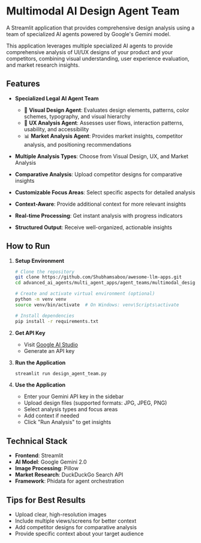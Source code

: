 # Multimodal AI Design Agent Team

A Streamlit application that provides comprehensive design analysis using a team of specialized AI agents powered by Google's Gemini model. 

This application leverages multiple specialized AI agents to provide comprehensive analysis of UI/UX designs of your product and your competitors, combining visual understanding, user experience evaluation, and market research insights.

## Features

- **Specialized Legal AI Agent Team**

   - 🎨 **Visual Design Agent**: Evaluates design elements, patterns, color schemes, typography, and visual hierarchy
   - 🔄 **UX Analysis Agent**: Assesses user flows, interaction patterns, usability, and accessibility
   - 📊 **Market Analysis Agent**: Provides market insights, competitor analysis, and positioning recommendations
   
- **Multiple Analysis Types**: Choose from Visual Design, UX, and Market Analysis
- **Comparative Analysis**: Upload competitor designs for comparative insights
- **Customizable Focus Areas**: Select specific aspects for detailed analysis
- **Context-Aware**: Provide additional context for more relevant insights
- **Real-time Processing**: Get instant analysis with progress indicators
- **Structured Output**: Receive well-organized, actionable insights

## How to Run

1. **Setup Environment**
   ```bash
   # Clone the repository
   git clone https://github.com/Shubhamsaboo/awesome-llm-apps.git
   cd advanced_ai_agents/multi_agent_apps/agent_teams/multimodal_design_agent_team

   # Create and activate virtual environment (optional)
   python -m venv venv
   source venv/bin/activate  # On Windows: venv\Scripts\activate

   # Install dependencies
   pip install -r requirements.txt
   ```

2. **Get API Key**
   - Visit [Google AI Studio](https://aistudio.google.com/apikey)
   - Generate an API key

3. **Run the Application**
   ```bash
   streamlit run design_agent_team.py
   ```

4. **Use the Application**
   - Enter your Gemini API key in the sidebar
   - Upload design files (supported formats: JPG, JPEG, PNG)
   - Select analysis types and focus areas
   - Add context if needed
   - Click "Run Analysis" to get insights


## Technical Stack

- **Frontend**: Streamlit
- **AI Model**: Google Gemini 2.0
- **Image Processing**: Pillow
- **Market Research**: DuckDuckGo Search API
- **Framework**: Phidata for agent orchestration

## Tips for Best Results

- Upload clear, high-resolution images
- Include multiple views/screens for better context
- Add competitor designs for comparative analysis
- Provide specific context about your target audience

